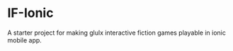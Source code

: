 # IF-Ionic
A starter project for making glulx interactive fiction games playable in ionic mobile app.
